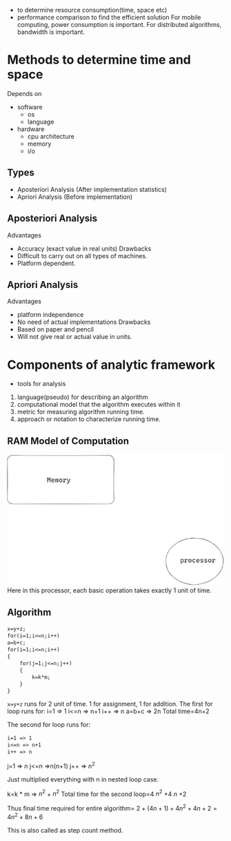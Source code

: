 - to determine resource consumption(time, space etc)
- performance comparison to find the efficient solution
For mobile computing, power consumption is important.
For distributed algorithms, bandwidth is important.
# Methods to determine time and space
Depends on
- software
	- os
	- language
- hardware
	- cpu architecture
	- memory
	- i/o
## Types
- Aposteriori Analysis (After implementation statistics)
- Apriori Analysis (Before implementation)
## Aposteriori Analysis
Advantages
- Accuracy (exact value in real units)
Drawbacks
- Difficult to carry out on all types of machines.
- Platform dependent.
## Apriori Analysis
Advantages
- platform independence
- No need of actual implementations
Drawbacks
- Based on paper and pencil
- Will not give real or actual value in units.
# Components of analytic framework
- tools for analysis
1) language(pseudo)
for describing an algorithm
2) computational model
that the algorithm executes within it
3) metric
for measuring algorithm running time.
4) approach
or notation to characterize running time.
## RAM Model of Computation
![](_resources/Pasted%20image%2020231110191529.png)
Here in this processor, each basic operation takes exactly 1 unit of time.
## Algorithm
```
x=y+z; 
for(i=1;i<=n;i++)
a=b+c;
for(i=1;i<=n;i++)
{
	for(j=1;j<=n;j++)
	{
		k=k*m;
	}
}
```
`x=y+z`
runs for 2 unit of time. 1 for assignment, 1 for addition.
The first for loop runs for:
i=1 => 1 
i<=n => n+1
i++ => n
a=b+c => 2n
Total time=4n+2

The second for loop runs for:
```
i=1 => 1 
i<=n => n+1
i++ => n
```
j=1 => $n$
j<=n =>n(n+1)
j++ => $n^2$


Just multiplied everything with n in nested loop case.

k=k * m => $n^2$ + $n^2$
Total time for the second loop=4 $n^2$ +4 $n$ +2

Thus final time required for entire algorithm= $2+(4n+1)+4n^2+4n+2=4n^2+8n+6$

This is also called as step count method.